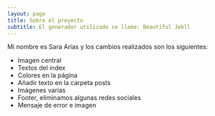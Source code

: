 ```yaml
---
layout: page
title: Sobre el proyecto
subtitle: El generador utilizado se llama: Beautiful Jekll
---
```


Mi nombre es Sara Arias y los cambios realizados son los siguientes:

- Imagen central
- Textos del index
- Colores en la página
- Añadir texto en la carpeta posts
- Imágenes varias
- Footer, eliminamos algunas redes sociales
- Mensaje de error e imagen




